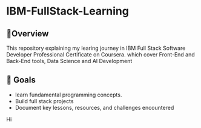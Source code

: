 # IBM-FullStack-Learning

## 📌Overview
This repository explaining my learing journey in IBM Full Stack Software Developer Professional Certificate on Coursera. which cover Front-End and Back-End tools, Data Science and AI Development

## 🎯 Goals
- learn fundamental programming concepts.
- Build full stack projects
- Document key lessons, resources, and challenges encountered

Hi